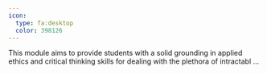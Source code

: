 ```yaml
---
icon:
  type: fa:desktop
  color: 398126
---
```


This module aims to provide students with a solid grounding in applied ethics and critical thinking skills for dealing with the plethora of intractabl ... 
